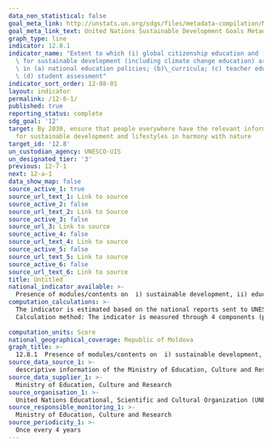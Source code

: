 ```yaml
---
data_non_statistical: false
goal_meta_link: http://unstats.un.org/sdgs/files/metadata-compilation/Metadata-Goal-12.pdf
goal_meta_link_text: United Nations Sustainable Development Goals Metadata (pdf 782kB)
graph_type: line
indicator: 12.8.1
indicator_name: "Extent to which (i) global citizenship education and (ii) education\
  \ for sustainable development (including climate change education) are mainstreamed\
  \ in (a) national education policies; (b)\_curricula; (c) teacher education; and\
  \ (d) student assessment"
indicator_sort_order: 12-08-01
layout: indicator
permalink: /12-8-1/
published: true
reporting_status: complete
sdg_goal: '12'
target: By 2030, ensure that people everywhere have the relevant information and awareness
  for sustainable development and lifestyles in harmony with nature
target_id: '12.8'
un_custodian_agency: UNESCO-UIS
un_designated_tier: '3'
previous: 12-7-1
next: 12-a-1
data_show_map: false
source_active_1: true
source_url_text_1: Link to source
source_active_2: false
source_url_text_2: Link to Source
source_active_3: false
source_url_3: Link to source
source_active_4: false
source_url_text_4: Link to source
source_active_5: false
source_url_text_5: Link to source
source_active_6: false
source_url_text_6: Link to source
title: Untitled
national_indicator_available: >-
  Presence of modules/contents on  i) sustainable development, ii) education for climate changes and their multidisciplinary approach in school curricula so as to set up the graduate profile
computation_calculations: >-
  The indicator is estimated based on the national reports sent to UNESCO based on the questionnaire for implementation of UNESCO 1974 Recommendation concerning Education for International Understanding,  Cooperation  and  Peace  and  Education  relating  to  Human  Rights  and  Fundamental  Freedoms, sent once per 4 years to the member countries. UNESCO methodology and the questionnaire are annexed to the global metadata for this indicator. <br> 
  Calculation method: The indicator is measured through 4 components (policies, curricula, training of teaching personnel and students' evaluation), each of them including a series of criteria, which are afterwards combined so as to give a score between „0” and „1” for each separate component. <br> 
  
computation_units: Score
national_geographical_coverage: Republic of Moldova
graph_title: >-
  12.8.1  Presence of modules/contents on  i) sustainable development, ii) education for climate changes and their multidisciplinary approach in school curricula so as to set up the graduate profile 
source_data_source_1: >-
  descriptive information of the Ministry of Education, Culture and Research, according to the questionnaire regarding the implementation of UNESCO 1974 Recommendation (1974) 
source_data_supplier_1: >-
  Ministry of Education, Culture and Research
source_organisation_1: >-
  United Nations Educational, Scientific and Cultural Organization (UNESCO)
source_responsible_monitoring_1: >-
  Ministry of Education, Culture and Research
source_periodicity_1: >-
  Once every 4 years
---
```

